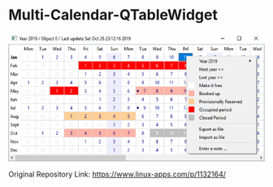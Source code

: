 # Multi-Calendar-QTableWidget

![](https://github.com/Qt-Widgets/Multi-Calendar-QTableWidget/blob/master/1.png)

Original Repository Link: https://www.linux-apps.com/p/1132164/
